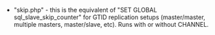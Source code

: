 - "skip.php" - this is the equivalent of "SET GLOBAL sql_slave_skip_counter" for GTID replication setups (master/master, multiple masters, master/slave, etc).  Runs with or without CHANNEL.
